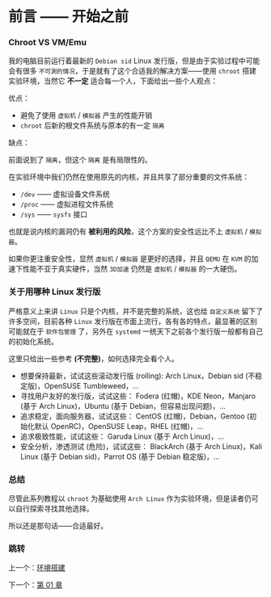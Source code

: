 # 前言 —— 开始之前

### Chroot VS VM/Emu

我的电脑目前运行着最新的 `Debian sid`
Linux 发行版，但是由于实验过程中可能会有很多
`不可測的情况`，于是就有了这个合适我的解决方案——使用
`chroot` 搭建实验环境，当然它
**不一定**
适合每一个人，下面给出一些个人观点：

优点：

- 避免了使用 `虚拟机` / `模拟器` 产生的性能开销
- `chroot` 后新的根文件系统与原本的有一定 `隔离`

缺点：

前面说到了 `隔离`，但这个
`隔离` 是有局限性的。

在实验环境中我们仍然在使用原先的内核，并且共享了部分重要的文件系统：

- `/dev`  —— 虚拟设备文件系统
- `/proc` —— 虚拟进程文件系统
- `/sys`  —— `sysfs` 接口

也就是说内核的漏洞仍有
**被利用的风险**，这个方案的安全性远比不上
`虚拟机` / `模拟器`。

如果你更注重安全性，显然 `虚拟机` / `模拟器`
是更好的选择，并且 `QEMU` 在 `KVM`
的加速下性能不亚于真实硬件，当然 `3D加速`
仍然是 `虚拟机` / `模拟器` 的一大硬伤。

### 关于用哪种 Linux 发行版

严格意义上来讲 `Linux`
只是个内核，并不是完整的系统，这也给
`自定义系统`
留下了许多空间，目前各种
`Linux` 发行版在市面上流行，各有各的特点，最显著的区别可能就在于
`软件包管理` 了，另外在 `systemd`
一统天下之前各个发行版一般都有自己的初始化系统。

这里只给出一些参考 **(不完整)**，如何选择完全看个人。

- 想要保持最新，试试这些滚动发行版 (rolling):
	Arch Linux，Debian sid (不稳定版)，OpenSUSE Tumbleweed，...
- 寻找用户友好的发行版，试试这些：
	Fodera (红帽)，KDE Neon，Manjaro (基于 Arch Linux)，Ubuntu (基于 Debian，但容易出现问题)，...
- 追求稳定，面向服务器，试试这些：
	CentOS (红帽)，Debian，Gentoo (初始化默认 OpenRC)，OpenSUSE Leap，RHEL (红帽)，...
- 追求极致性能，试试这些：
	Garuda Linux (基于 Arch Linux)，...
- 安全分析，渗透测试 (危险)，试试这些：
	BlackArch (基于 Arch Linux)，Kali Linux (基于 Debian sid)，Parrot OS (基于 Debian 稳定版)，...

### 总结

尽管此系列教程以 `chroot` 为基础使用 `Arch Linux`
作为实验环境，但是读者仍可以自行探索寻找其他选择。

所以还是那句话——合适最好。

### 跳转

上一个：[环境搭建](https://github.com/supdrewin/linux-tutorials/blob/master/README.md)

下一个：[第 01 章](https://github.com/supdrewin/linux-tutorials/blob/master/ch-01.md)
